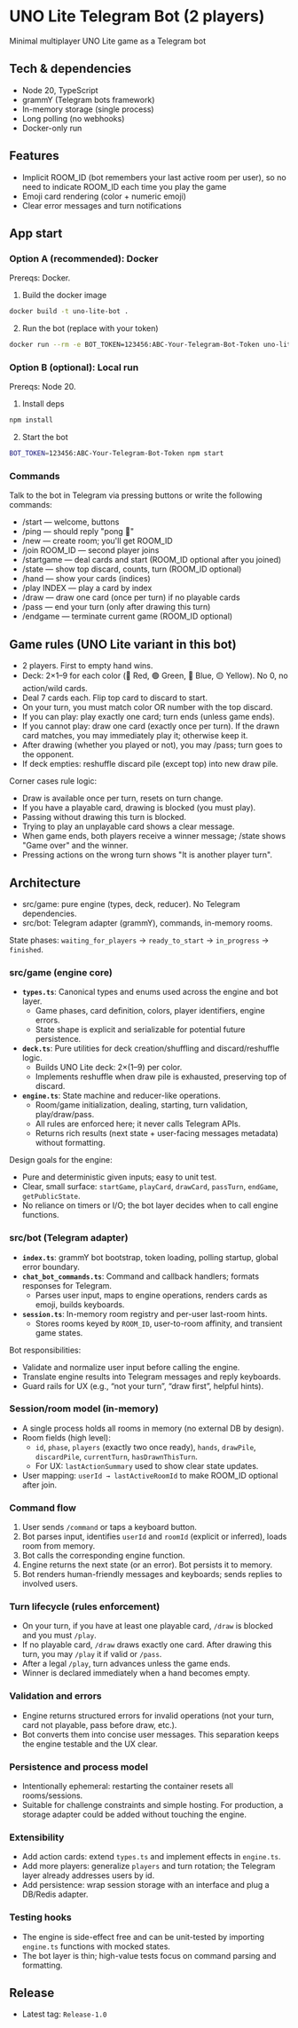 # UNO Lite Telegram Bot (2 players)

Minimal multiplayer UNO Lite game as a Telegram bot

## Tech & dependencies

- Node 20, TypeScript
- grammY (Telegram bots framework)
- In-memory storage (single process)
- Long polling (no webhooks)
- Docker-only run

## Features
- Implicit ROOM_ID (bot remembers your last active room per user), so no need to indicate ROOM_ID each time you play the game
- Emoji card rendering (color + numeric emoji)
- Clear error messages and turn notifications

## App start

### Option A (recommended): Docker

Prereqs: Docker.

1) Build the docker image
```bash
docker build -t uno-lite-bot .
```

2) Run the bot (replace with your token)
```bash
docker run --rm -e BOT_TOKEN=123456:ABC-Your-Telegram-Bot-Token uno-lite-bot
```

### Option B (optional): Local run

Prereqs: Node 20.

1) Install deps
```bash
npm install
```

2) Start the bot
```bash
BOT_TOKEN=123456:ABC-Your-Telegram-Bot-Token npm start
```

### Commands
Talk to the bot in Telegram via pressing buttons or write the following commands:
- /start — welcome, buttons
- /ping — should reply "pong 🏓"
- /new — create room; you'll get ROOM_ID
- /join ROOM_ID — second player joins
- /startgame — deal cards and start (ROOM_ID optional after you joined)
- /state — show top discard, counts, turn (ROOM_ID optional)
- /hand — show your cards (indices)
- /play INDEX — play a card by index
- /draw — draw one card (once per turn) if no playable cards
- /pass — end your turn (only after drawing this turn)
- /endgame — terminate current game (ROOM_ID optional)

## Game rules (UNO Lite variant in this bot)

- 2 players. First to empty hand wins.
- Deck: 2×1–9 for each color (🔴 Red, 🟢 Green, 🔵 Blue, 🟡 Yellow). No 0, no action/wild cards.
- Deal 7 cards each. Flip top card to discard to start.
- On your turn, you must match color OR number with the top discard.
- If you can play: play exactly one card; turn ends (unless game ends).
- If you cannot play: draw one card (exactly once per turn). If the drawn card matches, you may immediately play it; otherwise keep it.
- After drawing (whether you played or not), you may /pass; turn goes to the opponent.
- If deck empties: reshuffle discard pile (except top) into new draw pile.

Corner cases rule logic:
- Draw is available once per turn, resets on turn change.
- If you have a playable card, drawing is blocked (you must play).
- Passing without drawing this turn is blocked.
- Trying to play an unplayable card shows a clear message.
- When game ends, both players receive a winner message; /state shows "Game over" and the winner.
- Pressing actions on the wrong turn shows "It is another player turn".

## Architecture

- src/game: pure engine (types, deck, reducer). No Telegram dependencies.
- src/bot: Telegram adapter (grammY), commands, in-memory rooms.

State phases: `waiting_for_players` → `ready_to_start` → `in_progress` → `finished`.

### src/game (engine core)
- **`types.ts`**: Canonical types and enums used across the engine and bot layer.
  - Game phases, card definition, colors, player identifiers, engine errors.
  - State shape is explicit and serializable for potential future persistence.
- **`deck.ts`**: Pure utilities for deck creation/shuffling and discard/reshuffle logic.
  - Builds UNO Lite deck: 2×(1–9) per color.
  - Implements reshuffle when draw pile is exhausted, preserving top of discard.
- **`engine.ts`**: State machine and reducer-like operations.
  - Room/game initialization, dealing, starting, turn validation, play/draw/pass.
  - All rules are enforced here; it never calls Telegram APIs.
  - Returns rich results (next state + user-facing messages metadata) without formatting.

Design goals for the engine:
- Pure and deterministic given inputs; easy to unit test.
- Clear, small surface: `startGame`, `playCard`, `drawCard`, `passTurn`, `endGame`, `getPublicState`.
- No reliance on timers or I/O; the bot layer decides when to call engine functions.

### src/bot (Telegram adapter)
- **`index.ts`**: grammY bot bootstrap, token loading, polling startup, global error boundary.
- **`chat_bot_commands.ts`**: Command and callback handlers; formats responses for Telegram.
  - Parses user input, maps to engine operations, renders cards as emoji, builds keyboards.
- **`session.ts`**: In-memory room registry and per-user last-room hints.
  - Stores rooms keyed by `ROOM_ID`, user-to-room affinity, and transient game states.

Bot responsibilities:
- Validate and normalize user input before calling the engine.
- Translate engine results into Telegram messages and reply keyboards.
- Guard rails for UX (e.g., “not your turn”, “draw first”, helpful hints).

### Session/room model (in-memory)
- A single process holds all rooms in memory (no external DB by design).
- Room fields (high level):
  - `id`, `phase`, `players` (exactly two once ready), `hands`, `drawPile`, `discardPile`, `currentTurn`, `hasDrawnThisTurn`.
  - For UX: `lastActionSummary` used to show clear state updates.
- User mapping: `userId → lastActiveRoomId` to make ROOM_ID optional after join.

### Command flow
1. User sends `/command` or taps a keyboard button.
2. Bot parses input, identifies `userId` and `roomId` (explicit or inferred), loads room from memory.
3. Bot calls the corresponding engine function.
4. Engine returns the next state (or an error). Bot persists it to memory.
5. Bot renders human-friendly messages and keyboards; sends replies to involved users.

### Turn lifecycle (rules enforcement)
- On your turn, if you have at least one playable card, `/draw` is blocked and you must `/play`.
- If no playable card, `/draw` draws exactly one card. After drawing this turn, you may `/play` it if valid or `/pass`.
- After a legal `/play`, turn advances unless the game ends.
- Winner is declared immediately when a hand becomes empty.

### Validation and errors
- Engine returns structured errors for invalid operations (not your turn, card not playable, pass before draw, etc.).
- Bot converts them into concise user messages. This separation keeps the engine testable and the UX clear.

### Persistence and process model
- Intentionally ephemeral: restarting the container resets all rooms/sessions.
- Suitable for challenge constraints and simple hosting. For production, a storage adapter could be added without touching the engine.

### Extensibility
- Add action cards: extend `types.ts` and implement effects in `engine.ts`.
- Add more players: generalize `players` and turn rotation; the Telegram layer already addresses users by id.
- Add persistence: wrap session storage with an interface and plug a DB/Redis adapter.

### Testing hooks
- The engine is side-effect free and can be unit-tested by importing `engine.ts` functions with mocked states.
- The bot layer is thin; high-value tests focus on command parsing and formatting.

## Release
- Latest tag: `Release-1.0`

